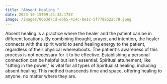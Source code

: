 ```yaml
---
title: "Absent Healing "
date: 2023-10-15T09:24:33.175Z
image: /images/0663d7cd-ebb5-414c-8e1c-5f7798522c78.jpeg
---
```

Absent healing is a practice where the healer and the patient can be in different locations. By combining thought, prayer, and intention, the healer connects with the spirit world to send healing energy to the patient, regardless of their physical whereabouts. The patient's awareness of this process is not necessary for it to be effective. Establishing a personal connection can be helpful but isn't essential. Spiritual attunement, like "sitting in the power," is vital for all types of Spiritualist healing, including absent healing. This method transcends time and space, offering healing to anyone, no matter where they are.